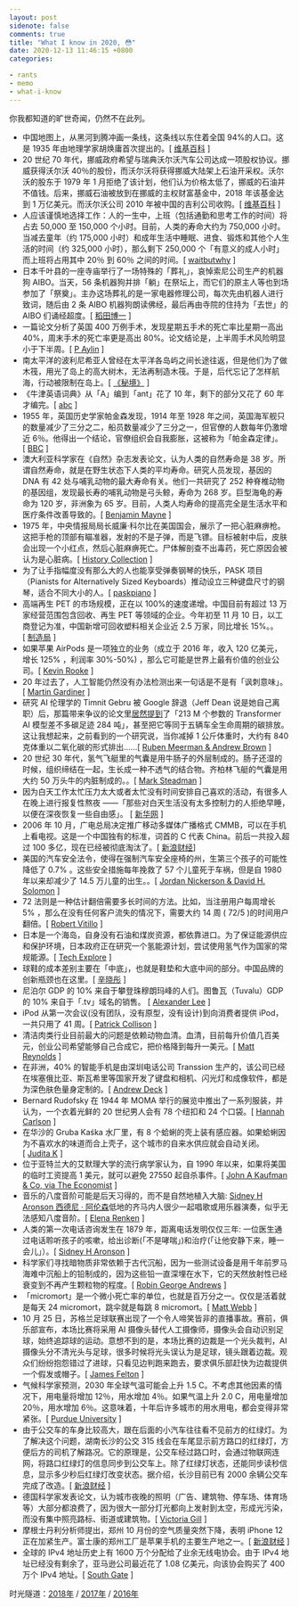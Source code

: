 ```yaml
---
layout: post
sidenote: false
comments: true
title: "What I know in 2020, 😳"
date: 2020-12-13 11:46:15 +0800
categories:

- rants
- memo
- what-i-know
---
```


你我都知道的旷世奇闻，仍然不在此列。

- 中国地图上，从黑河到腾冲画一条线，这条线以东住着全国 94%的人口。这是 1935 年由地理学家胡焕庸首次提出的。[ [维基百科](https://zh.wikipedia.org/wiki/%E9%BB%91%E6%B2%B3%EF%BC%8D%E8%85%BE%E5%86%B2%E7%BA%BF) ]
- 20 世纪 70 年代，挪威政府希望与瑞典沃尔沃汽车公司达成一项股权协议。挪威获得沃尔沃 40％的股份，而沃尔沃将获得挪威大陆架上石油开采权。沃尔沃的股东于 1979 年 1 月拒绝了该计划，他们认为价格太低了，挪威的石油并不值钱。后来，挪威石油被放到在挪威的主权财富基金中，2018 年该基金达到 1 万亿美元。而沃尔沃公司 2010 年被中国的吉利公司收购。[ [维基百科](https://en.wikipedia.org/wiki/Volvo_Deal) ]
- 人应该谨慎地选择工作：人的一生中，上班（包括通勤和思考工作的时间）将占去 50,000 至 150,000 个小时。目前，人类的寿命大约为 750,000 小时。当减去童年（约 175,000 小时）和成年生活中睡眠、进食、锻炼和其他个人生活的时间（约 325,000 小时），那么剩下 250,000 个「有意义的成人小时」而上班将占用其中 20％ 到 60％ 之间的时间。[ [waitbutwhy](https://waitbutwhy.com/2018/04/picking-career.html) ]
- 日本千叶县的一座寺庙举行了一场特殊的「葬礼」，哀悼索尼公司生产的机器狗 AIBO。当天，56 条机器狗并排「躺」在祭坛上，而它们的原主人等也到场参加了「祭奠」。主办这场葬礼的是一家电器修理公司，每次先由机器人进行致词，随后由 2 条 AIBO 机器狗朗读佛经，最后再由寺院的住持为「去世」的 AIBO 们诵经超度。[ [稻田博一](https://asahichinese-j.com/society/12977340) ]
- 一篇论文分析了英国 400 万例手术，发现星期五手术的死亡率比星期一高出 40%，周末手术的死亡率更是高出 80%。论文结论是，上半周手术风险明显小于下半周。[ [P Aylin](https://www.bmj.com/content/346/bmj.f2424) ]
- 南太平洋的波利尼希亚人曾经在太平洋各岛屿之间长途往返，但是他们为了做木筏，用光了岛上的高大树木，无法再制造木筏。于是，后代忘记了怎样航海，行动被限制在岛上。[ [《秘境》](https://book.douban.com/subject/33446318/) ]
- 《牛津英语词典》从「A」编到「ant」花了 10 年，剩下的部分又花了 60 年才编完。[ [abc](https://www.abc.net.au/news/2020-04-09/history-of-the-oxford-english-dictionary/12010628) ]
- 1955 年，英国历史学家帕金森发现，1914 年至 1928 年之间，英国海军舰只的数量减少了三分之二，船员数量减少了三分之一，但官僚的人数每年仍激增近 6％。他得出一个结论，官僚组织会自我膨胀，这被称为「帕金森定律」。[ [BBC](https://www.bbc.com/worklife/article/20191107-the-law-that-explains-why-you-cant-get-anything-done) ]
- 澳大利亚科学家在《自然》杂志发表论文，认为人类的自然寿命是 38 岁。所谓自然寿命，就是在野生状态下人类的平均寿命。研究人员发现，基因的 DNA 有 42 处与哺乳动物的最大寿命有关。他们一共研究了 252 种脊椎动物的基因组，发现最长寿的哺乳动物是弓头鲸，寿命为 268 岁。巨型海龟的寿命为 120 岁，非洲象为 65 岁。目前，人类人均寿命的提高完全是生活水平和医疗条件改善导致的。[ [Benjamin Mayne](https://theconversation.com/a-new-study-shows-an-animals-lifespan-is-written-in-the-dna-for-humans-its-38-years-128623) ]
- 1975 年，中央情报局局长威廉·科尔比在美国国会，展示了一把心脏麻痹枪。这把手枪的顶部有瞄准器，发射的不是子弹，而是飞镖。目标被射中后，皮肤会出现一个小红点，然后心脏麻痹死亡。尸体解剖查不出毒药，死亡原因会被认为是心脏病。[ [History Collection](https://historycollection.com/conspiracy-8-far-fetched-theories-turned-true/7/) ]
- 为了让手指幅度没有那么大的人也能享受弹奏钢琴的快乐，PASK 项目（Pianists for Alternatively Sized Keyboards）推动设立三种键盘尺寸的钢琴，适合不同大小的人。[ [paskpiano](http://paskpiano.org/about/) ]
- 高端再生 PET 的市场规模，正在以 100%的速度递增。中国目前有超过 13 万家经营范围包含回收、再生 PET 等领域的企业。今年初至 11 月 10 日，以工商登记为准，中国新增可回收塑料相关企业近 2.5 万家，同比增长 15%。。[ [制造局](https://m.jiemian.com/article/5290631.html) ]
- 如果苹果 AirPods 是一项独立的业务（成立于 2016 年，收入 120 亿美元，增长 125% ，利润率 30%-50%) ，那么它可能是世界上最有价值的创业公司。[ [Kevin Rooke](https://www.kevinrooke.com/post/apple-airpods-iphone-accessory-or-the-next-big-thing) ]
- 20 年过去了，人工智能仍然没有办法检测出来一句话是不是有「讽刺意味」。[ [Martin Gardiner](https://www.improbable.com/2020/05/05/recent-progress-in-automatic-sarcasm-detection/) ]
- 研究 AI 伦理学的 Timnit Gebru 被 Google 辞退（Jeff Dean 说是她自己离职）后，那篇带来争议的论文里[居然提到](https://www.technologyreview.com/2020/12/04/1013294/google-ai-ethics-research-paper-forced-out-timnit-gebru/)了「213 M 个参数的 Transformer AI 模型差不多碳足迹 284 吨」，甚至把它等同于五辆车全生命周期的碳排放。这让我想起来，之前看到的一个研究说，当你减掉 1 公斤体重时，大约有 840 克体重以二氧化碳的形式排出……[ [Ruben Meerman & Andrew Brown](https://theconversation.com/when-we-lose-weight-where-does-it-go-91594) ]
- 20 世纪 30 年代，氢气飞艇里的气囊是用牛肠子的外层制成的。肠子还湿的时候，组织缔结在一起，生长成一种不透气的结合物。齐柏林飞艇的气囊是用大约 50 万头牛的内脏制成的。。[ [Mark Steadman](http://www.ptt-museum.dk/en/online_magazine/previous_articles/broadcasting/?id=74) ]
- 因为白天工作太忙压力太大或者太忙没有时间安排自己喜欢的活动，有很多人在晚上进行报复性熬夜 ——「那些对白天生活没有太多控制力的人拒绝早睡，以便在深夜恢复一些自由感」。 [ [新华网](http://www.xinhuanet.com/politics/2019-03/18/c_1124247790.htm) ]
- 2006 年 10 月，广电总局决定推广移动多媒体广播格式 CMMB，可以在手机上看电视。这是一个中国独有的标准，词首的 C 代表 China。前后一共投入超过 100 多亿，现在已经被彻底淘汰了。[ [新浪财经](https://finance.sina.com.cn/tech/2020-10-12/doc-iivhuipp9118153.shtml)]
- 美国的汽车安全法令，使得在强制汽车安全座椅的州，生第三个孩子的可能性降低了 0.7% 。这些安全措施每年挽救了 57 个儿童死于车祸，但是自 1980 年以来却减少了 14.5 万儿童的出生。。[ [Jordan Nickerson & David H. Solomon](https://privpapers.ssrn.com/sol3/papers.cfm?abstract_id=3665046) ]
- 72 法则是一种估计翻倍需要多长时间的方法。比如，当注册用户每周增长 5% ，那么在没有任何客户流失的情况下，需要大约 14 周 ( 72/5 )的时间用户翻倍。[ [Robert Vitillo](https://robertovitillo.com/back-of-the-envelope-estimation-hacks/) ]
- 日本是一个海岛，自身没有石油和煤炭资源，都依靠进口。为了保证能源供应和保护环境，日本政府正在研究一个氢能源计划，尝试使用氢气作为国家的常规能源。[ [Tech Explore](https://techxplore.com/news/2020-11-ambitious-controversial-japan-hydrogen.html) ]
- 球鞋的成本差别主要在「中底」，也就是鞋垫和大底中间的部分。中国品牌的创新瓶颈也在这里。[ [辛晓彤](http://www.lanxiongsports.com/posts/view/id/19913.html) ]
- 尼泊尔 GDP 的 10% 来自于攀登珠穆朗玛峰的人们。图鲁瓦（Tuvalu）GDP 的 10% 来自于「.tv」域名的销售。 [ [Alexander Lee](https://www.washingtonpost.com/video-games/2019/12/23/tuvalu-is-tiny-island-nation-people-its-cashing-thanks-twitch/) ]
- iPod 从第一次会议(没有团队，没有原型，没有设计)到向消费者提供 iPod，一共只用了 41 周。[ [Patrick Collison](https://twitter.com/patrickc/status/1216477318434050048?mc_cid=940c6cead2&mc_eid=7283e54efa) ]
- 清洁肉类行业目前最大的问题是依赖动物血清。血清，目前每升价值几百美元，创业公司希望能够自己合成它，把价格降到每升一美元。[ [Matt Reynolds](https://www.wired.co.uk/article/scaling-clean-meat-serum-just-finless-foods-mosa-meat) ]
- 在非洲，40% 的智能手机是由深圳电话公司 Transsion 生产的，该公司已经在埃塞俄比亚、斯瓦希里等国家开发了键盘和相机、闪光灯和成像软件，都是为深色肤色量身定制的。[ [Andrew Deck](https://restofworld.org/2020/transsion-from-china-to-africa/) ]
- Bernard Rudofsky 在 1944 年 MOMA 举行的展览中推出了一系列服装，并认为，一个衣着光鲜的 20 世纪男人会有 78 个纽扣和 24 个口袋。[ [Hannah Carlson](http://www.partinandcheeklaw.com/feature/fashion-and-function-at-moma/39653) ]
- 在华沙的 Gruba Kaśka 水厂里，有 8 个蛤蜊的壳上装有感应器。如果蛤蜊因为不喜欢水的味道而合上壳子，这个城市的自来水供应就会自动关闭。[ [Judita K](https://www.boredpanda.com/clams-measure-water-quality-poland-fat-kathy/) ]
- 位于亚特兰大的艾默理大学的流行病学家认为，自 1990 年以来，如果将美国的临时工资提高 1 美元，就可以避免 27550 起自杀事件。[ [John A Kaufman & Co, via The Economist](https://www.economist.com/graphic-detail/2020/01/20/higher-minimum-wages-are-linked-to-lower-suicide-rates) ]
- 音乐的八度音阶可能是后天习得的，而不是自然地植入大脑: [Sidney H Aronson 西德尼 · 阿伦森](https://pdfs.semanticscholar.org/ea46/5b2cecc1535ca330d8e6b6ae32ce4eb45354.pdf)低地的齐马内人很少一起唱歌或用乐器演奏，似乎无法感知八度音阶。[ [Elena Renken](https://www.quantamagazine.org/perceptions-of-musical-octaves-are-learned-not-wired-in-the-brain-20191030/) ]
- 人类的第一次电话咨询发生在 1879 年，距离电话发明仅仅三年: 一位医生通过电话聆听孩子的咳嗽，给出诊断(「不是哮喘」)和治疗(「让他安静下来，睡一会儿」）。[ [Sidney H Aronson](https://pdfs.semanticscholar.org/ea46/5b2cecc1535ca330d8e6b6ae32ce4eb45354.pdf) ]
- 科学家们寻找暗物质非常依赖于古代沉船，因为一些测试设备是用千年前罗马海难中沉船上的铅制成的，因为这些铅一直深埋在水下，它的天然放射性已经衰变到不再产生颗粒物的程度。[ [Robin George Andrews](https://www.theatlantic.com/science/archive/2019/10/search-dark-matter-depends-ancient-shipwrecks/600718/) ]
- 「micromort」是一个微小死亡率的单位，也就是百万分之一。仅仅是活着就是每天 24 micromort，跳伞就是每跳 8 micromort。[ [Matt Webb](http://interconnected.org/home/2020/09/01/microcovids) ]
- 10 月 25 日，苏格兰足球联赛出现了一个令人啼笑皆非的直播事故。赛前，俱乐部宣布，本场比赛将采用 AI 摄像头替代人工摄像师，摄像头会自动识别足球，始终追踪球的运动。意想不到的是，本场比赛的边裁是一个光头裁判，AI 摄像头分不清光头与足球，很多时候将光头误认为是足球，镜头跟着边裁。观众们纷纷抱怨错过了进球，只看见边判跑来跑去，要求俱乐部赶快为边裁提供一个假发或帽子。[ [James Felton](https://www.iflscience.com/technology/ai-camera-ruins-soccar-game-for-fans-after-mistaking-referees-bald-head-for-ball/) ]
- 气候科学家预测，2030 年全球气温可能会上升 1.5 C。不考虑其他因素的情况下，用电量将增加 12％，用水增加 4％。如果气温上升 2.0 C，用电量增加 20％，用水增加 6％。这意味着，十年后许多城市的用水用电，都会变得非常紧张。[ [Purdue University](https://phys.org/news/2020-03-accurate-climate-reveals-bleaker-outlook.html) ]
- 由于公交车的车身比较高大，跟在后面的小汽车往往看不见前方的红绿灯。为了解决这个问题，湖南长沙的公交 315 线会在车尾显示前方路口的红绿灯，方便后方的司机了解路况。它的原理是，公交车经过路口时，会通过物联网连网，将路口红绿灯的信息同步到公交车上。除了红绿灯状态，还能同步读秒信息，显示多少秒后红绿灯改变状态。据介绍，长沙目前已有 2000 余辆公交车完成了改造。[ [新浪财经](https://finance.sina.com.cn/tech/2020-10-16/doc-iiznctkc5897927.shtml) ]
- 德国科学家发表论文，认为城市夜晚的照明（广告、建筑物、停车场、体育场等）大部分都浪费了，因为很大一部分灯光都向上发射到太空，形成光污染，而没有集中照亮路标、街道或建筑物。[ [Victoria Gill](https://www.bbc.com/news/science-environment-54721921) ]
- 摩根士丹利分析师提出，郑州 10 月份的空气质量突然下降，表明 iPhone 12 正在加紧生产。富士康的郑州工厂是苹果手机的主要生产地之一。[ [新浪财经](https://finance.sina.com.cn/stock/usstock/c/2020-10-29/doc-iiznctkc8235190.shtml) ]
- 全球的 IPv4 地址历史上有 1600 万个分配给了业余无线电协会。由于 IPv4 地址已经没有剩余了，亚马逊公司最近花了 1.08 亿美元，向该协会购买了 400 万个 IPv4 地址。[ [South Gate](http://www.southgatearc.org/news/2020/october/sale-of-amateur-radio-amprnet-tcp-ip-addresses.htm) ]

时光隧道：[2018年](https://lenciel.com/2018/12/what-i-know-in-2018/) / [2017年](https://lenciel.com/2017/12/what-i-know-in-2017/) / [2016年](https://lenciel.com/2016/12/what-i-konw-in-2016/)